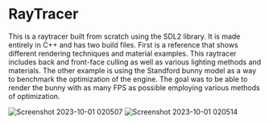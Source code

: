 # RayTracer

This is a raytracer built from scratch using the SDL2 library. It is made entirely in C++ and has two build files.
First is a reference that shows different rendering techniques and material examples. 
This raytracer includes back and front-face culling as well as various lighting methods and materials.
The other example is using the Standford bunny model as a way to benchmark the optimization of the engine.
The goal was to be able to render the bunny with as many FPS as possible employing various methods of optimization.


![Screenshot 2023-10-01 020507](https://github.com/BrazeltonDevon/RayTracer/assets/96618671/38075cb1-4618-466b-8701-b75578840900)
![Screenshot 2023-10-01 020514](https://github.com/BrazeltonDevon/RayTracer/assets/96618671/f8afcea3-0f04-45d8-ae47-7804c51bf095)
